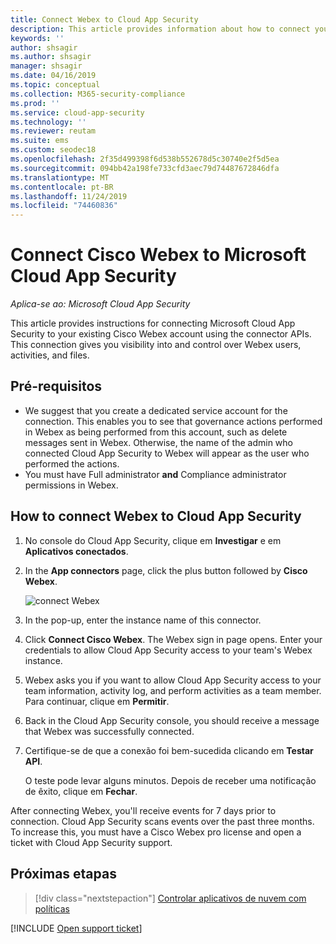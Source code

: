 ```yaml
---
title: Connect Webex to Cloud App Security
description: This article provides information about how to connect your Webex app to Cloud App Security using the API connector  for visibility and control over use.
keywords: ''
author: shsagir
ms.author: shsagir
manager: shsagir
ms.date: 04/16/2019
ms.topic: conceptual
ms.collection: M365-security-compliance
ms.prod: ''
ms.service: cloud-app-security
ms.technology: ''
ms.reviewer: reutam
ms.suite: ems
ms.custom: seodec18
ms.openlocfilehash: 2f35d499398f6d538b552678d5c30740e2f5d5ea
ms.sourcegitcommit: 094bb42a198fe733cfd3aec79d74487672846dfa
ms.translationtype: MT
ms.contentlocale: pt-BR
ms.lasthandoff: 11/24/2019
ms.locfileid: "74460836"
---
```

# <a name="connect-cisco-webex-to-microsoft-cloud-app-security"></a>Connect Cisco Webex to Microsoft Cloud App Security

*Aplica-se ao: Microsoft Cloud App Security*

This article provides instructions for connecting Microsoft Cloud App Security to your existing Cisco Webex account using the connector APIs. This connection gives you visibility into and control over Webex users, activities, and files.

## <a name="prerequisites"></a>Pré-requisitos

- We suggest that you create a dedicated service account for the connection. This enables you to see that governance actions performed in Webex as being performed from this account, such as delete messages sent in Webex. Otherwise, the name of the admin who connected Cloud App Security to Webex will appear as the user who performed the actions.
- You must have Full administrator **and** Compliance administrator permissions in Webex.

## <a name="how-to-connect-webex-to-cloud-app-security"></a>How to connect Webex to Cloud App Security

1. No console do Cloud App Security, clique em **Investigar** e em **Aplicativos conectados**.

1. In the **App connectors** page, click the plus button followed by **Cisco Webex**.

    ![connect Webex](./media/cisco-webex.png "connect Webex")

1. In the pop-up, enter the instance name of this connector.

1. Click **Connect Cisco Webex**. The Webex sign in page opens. Enter your credentials to allow Cloud App Security access to your team's Webex instance.

1. Webex asks you if you want to allow Cloud App Security access to your team information, activity log, and perform activities as a team member. Para continuar, clique em **Permitir**.

1. Back in the Cloud App Security console, you should receive a message that Webex was successfully connected.

1. Certifique-se de que a conexão foi bem-sucedida clicando em **Testar API**.

    O teste pode levar alguns minutos. Depois de receber uma notificação de êxito, clique em **Fechar**.

After connecting Webex, you'll receive events for 7 days prior to connection. Cloud App Security scans events over the past three months. To increase this, you must have a Cisco Webex pro license and open a ticket with Cloud App Security support.

## <a name="next-steps"></a>Próximas etapas

> [!div class="nextstepaction"]
> [Controlar aplicativos de nuvem com políticas](control-cloud-apps-with-policies.md)

[!INCLUDE [Open support ticket](includes/support.md)]
